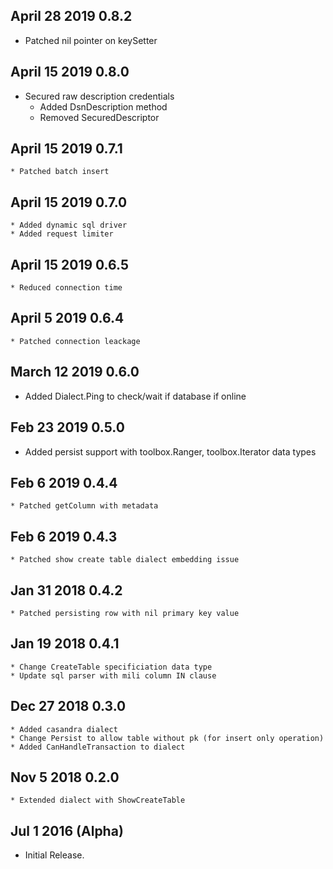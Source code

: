 ## April 28 2019 0.8.2
 - Patched nil pointer on keySetter

## April 15 2019 0.8.0
 - Secured raw description credentials
    * Added DsnDescription method
    * Removed SecuredDescriptor

## April 15 2019 0.7.1
    * Patched batch insert

## April 15 2019 0.7.0
    * Added dynamic sql driver
    * Added request limiter

## April 15 2019 0.6.5
    * Reduced connection time 
    
## April 5 2019 0.6.4
    * Patched connection leackage
    
## March 12 2019 0.6.0
   * Added Dialect.Ping to check/wait if database if online 

## Feb 23 2019 0.5.0
   * Added persist support with toolbox.Ranger, toolbox.Iterator data types 

## Feb 6 2019 0.4.4
    * Patched getColumn with metadata

## Feb 6 2019 0.4.3
    * Patched show create table dialect embedding issue

## Jan 31 2018 0.4.2
    * Patched persisting row with nil primary key value

## Jan 19 2018 0.4.1
    * Change CreateTable specificiation data type
    * Update sql parser with mili column IN clause

## Dec 27 2018 0.3.0
    * Added casandra dialect
    * Change Persist to allow table without pk (for insert only operation)
    * Added CanHandleTransaction to dialect

## Nov 5 2018 0.2.0
    * Extended dialect with ShowCreateTable

## Jul 1 2016 (Alpha)

  * Initial Release.
